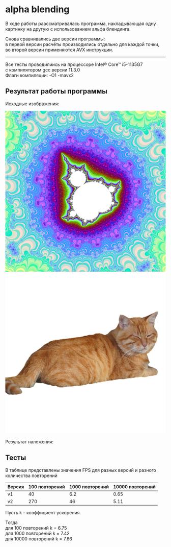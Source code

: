 # alpha blending


В ходе работы раассматривалась программа, накладывающая одну картинку на другую с использованием альфа блендинга.

Снова сравнивались две версии программы:\
в первой версии расчёты производились отдельно для каждой точки,\
во второй версии применяются AVX инструкции.

___________________________________________________________

Все тесты проводилиись на процессоре Intel® Core™ i5-1135G7\
с компилятором gcc версии 11.3.0\
Флаги компиляции: -O1 -mavx2

## Результат работы программы ##

Исходные изображения:

![](./back.bmp)
![](./cat.bmp)

Результат наложения:

## Тесты ##

В таблице представлены значения FPS для разных версий и разного количества повторений
 
Версия   | 100 повторений | 1000 повторений | 10000 повторений |
---------|----------------|-----------------|------------------|
 v1      | 40             | 6.2             | 0.65             |
 v2      | 270            | 46              | 5.11             |
 
Пусть k - коэффициент ускорения.

Тогда\
для 100 повторений k = 6.75\
для 1000 повторений k = 7.42\
для 10000 повторений k = 7.86
